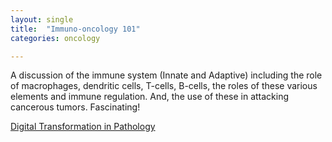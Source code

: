 ```yaml
---
layout: single
title:  "Immuno-oncology 101"
categories: oncology

---
```

A discussion of the immune system (Innate and Adaptive) including the role of macrophages, dendritic cells, T-cells, B-cells, the roles of these various elements and immune regulation. And, the use of these in attacking cancerous tumors. Fascinating! 
 
[Digital Transformation in Pathology](https://visiopharm.com/podcasts/digital-transformation-in-pathology-immuno-oncology-basics-and-how-image-analysis-can-help/)